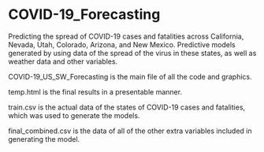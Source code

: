 # COVID-19_Forecasting
Predicting the spread of COVID-19 cases and fatalities across California, Nevada, Utah, Colorado, Arizona, and New Mexico.
Predictive models generated by using data of the spread of the virus in these states, 
as well as weather data and other variables.

COVID-19_US_SW_Forecasting is the main file of all the code and graphics.

temp.html is the final results in a presentable manner.

train.csv is the actual data of the states of COVID-19 cases and fatalities, which was used to generate the models.

final_combined.csv is the data of all of the other extra variables included in generating the model.

